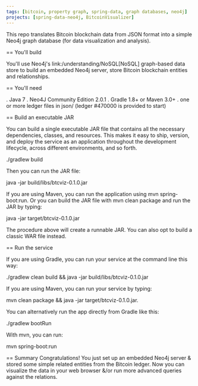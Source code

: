 ```yaml
---
tags: [bitcoin, property graph, spring-data, graph databases, neo4j]
projects: [spring-data-neo4j, BitcoinVisualizer]
---
```


This repo translates Bitcoin blockchain data from JSON format into a simple Neo4j graph database (for data visualization and analysis).

== You'll build

You'll use Neo4j's link:/understanding/NoSQL[NoSQL] graph-based data store to build an embedded Neo4j server, store Bitcoin blockchain entities and relationships.

== You'll need

. Java 7
. Neo4J Community Edition 2.0.1
. Gradle 1.8+ or Maven 3.0+
. one or more ledger files in json/ (ledger #470000 is provided to start)

== Build an executable JAR

You can build a single executable JAR file that contains all the necessary dependencies, classes, and resources. This makes it easy to ship, version, and deploy the service as an application throughout the development lifecycle, across different environments, and so forth.


./gradlew build


Then you can run the JAR file:

java -jar build/libs/btcviz-0.1.0.jar


If you are using Maven, you can run the application using mvn spring-boot:run. Or you can build the JAR file with mvn clean package and run the JAR by typing:

java -jar target/btcviz-0.1.0.jar

 The procedure above will create a runnable JAR. You can also opt to build a classic WAR file instead.

== Run the service

If you are using Gradle, you can run your service at the command line this way:

./gradlew clean build && java -jar build/libs/btcviz-0.1.0.jar


 If you are using Maven, you can run your service by typing: 

 mvn clean package && java -jar target/btcviz-0.1.0.jar.


You can alternatively run the app directly from Gradle like this:

./gradlew bootRun


With mvn, you can run: 

mvn spring-boot:run


== Summary
Congratulations! You just set up an embedded Neo4j server & stored some simple related entities from the Bitcoin ledger.  Now you can visualize the data in your web browser &/or run more advanced queries against the relations.

